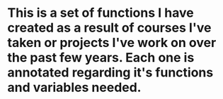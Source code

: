 # This is a set of functions I have created as a result of courses I've taken or projects I've work on over the past few years. Each one is annotated regarding it's functions and variables needed.
